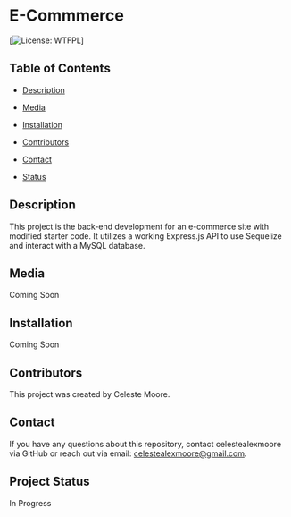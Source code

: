 # E-Commmerce
  [![License: WTFPL](https://img.shields.io/badge/License-${license}.svg)]

  ## Table of Contents

  * [Description](#Description)

  * [Media](#Media)

  * [Installation](#Installation)

  * [Contributors](#Contributors)

  * [Contact](#Contact)

  * [Status](Status)


  ## Description
  This project is the back-end development for an e-commerce site with modified starter code. It utilizes a working Express.js API to use Sequelize and interact with a MySQL database.

  ## Media
  
  Coming Soon
  
  ## Installation
  
  Coming Soon

  ## Contributors
  This project was created by Celeste Moore.

  ## Contact
  If you have any questions about this repository, contact celestealexmoore via GitHub or reach out via email:
  celestealexmoore@gmail.com.

  ## Project Status
  In Progress

